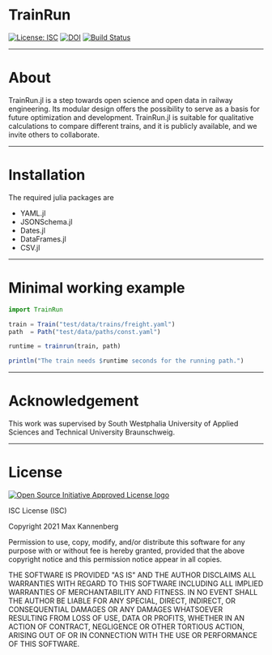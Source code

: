 # TrainRun

[![License: ISC](https://img.shields.io/badge/license-ISC-green.svg)](https://opensource.org/licenses/ISC) [![DOI](https://zenodo.org/badge/DOI/10.5281/zenodo.6448563.svg)](https://doi.org/10.5281/zenodo.6448563) 
[![Build Status](https://github.com/railtoolkit/TrainRun.jl/actions/workflows/CI.yml/badge.svg?branch=main)](https://github.com/railtoolkit/TrainRun.jl/actions/workflows/CI.yml?query=branch%3Amain)

------------

# About

TrainRun.jl is a step towards open science and open data in railway engineering. Its modular design offers the possibility to serve as a basis for future optimization and development. TrainRun.jl is suitable for qualitative calculations to compare different trains, and it is publicly available, and we invite others to collaborate.

------------

# Installation

The required julia packages are
  - YAML.jl
  - JSONSchema.jl
  - Dates.jl
  - DataFrames.jl
  - CSV.jl

------------

# Minimal working example

```julia
import TrainRun

train = Train("test/data/trains/freight.yaml")
path  = Path("test/data/paths/const.yaml")

runtime = trainrun(train, path)

println("The train needs $runtime seconds for the running path.")
```

------------

# Acknowledgement

This work was supervised by South Westphalia University of Applied Sciences and Technical University Braunschweig.

------------

# License

  [![Open Source Initiative Approved License logo](https://opensource.org/files/OSIApproved_100X125.png "Open Source Initiative Approved License logo")](https://opensource.org)

ISC License (ISC)

Copyright 2021 Max Kannenberg

Permission to use, copy, modify, and/or distribute this software for any purpose with or without fee is hereby granted, provided that the above copyright notice and this permission notice appear in all copies.

THE SOFTWARE IS PROVIDED "AS IS" AND THE AUTHOR DISCLAIMS ALL WARRANTIES WITH REGARD TO THIS SOFTWARE INCLUDING ALL IMPLIED WARRANTIES OF MERCHANTABILITY AND FITNESS. IN NO EVENT SHALL THE AUTHOR BE LIABLE FOR ANY SPECIAL, DIRECT, INDIRECT, OR CONSEQUENTIAL DAMAGES OR ANY DAMAGES WHATSOEVER RESULTING FROM LOSS OF USE, DATA OR PROFITS, WHETHER IN AN ACTION OF CONTRACT, NEGLIGENCE OR OTHER TORTIOUS ACTION, ARISING OUT OF OR IN CONNECTION WITH THE USE OR PERFORMANCE OF THIS SOFTWARE.
